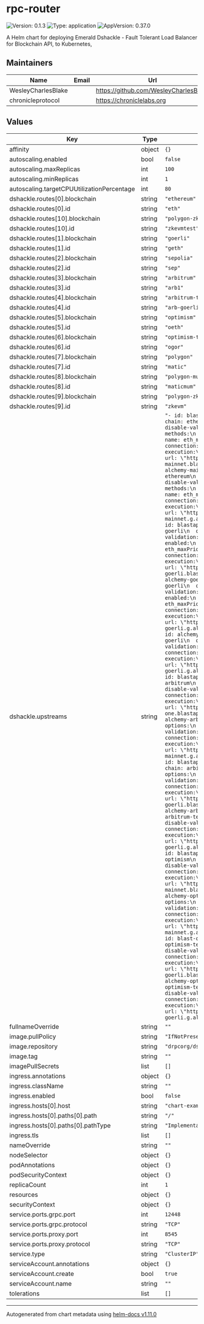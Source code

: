 # rpc-router

![Version: 0.1.3](https://img.shields.io/badge/Version-0.1.3-informational?style=flat-square) ![Type: application](https://img.shields.io/badge/Type-application-informational?style=flat-square) ![AppVersion: 0.37.0](https://img.shields.io/badge/AppVersion-0.37.0-informational?style=flat-square)

A Helm chart for deploying Emerald Dshackle - Fault Tolerant Load Balancer for Blockchain API, to Kubernetes,

## Maintainers

| Name | Email | Url |
| ---- | ------ | --- |
| WesleyCharlesBlake |  | <https://github.com/WesleyCharlesBlake> |
| chronicleprotocol |  | <https://chroniclelabs.org> |

## Values

| Key | Type | Default | Description |
|-----|------|---------|-------------|
| affinity | object | `{}` |  |
| autoscaling.enabled | bool | `false` |  |
| autoscaling.maxReplicas | int | `100` |  |
| autoscaling.minReplicas | int | `1` |  |
| autoscaling.targetCPUUtilizationPercentage | int | `80` |  |
| dshackle.routes[0].blockchain | string | `"ethereum"` |  |
| dshackle.routes[0].id | string | `"eth"` |  |
| dshackle.routes[10].blockchain | string | `"polygon-zkevm-testnet"` |  |
| dshackle.routes[10].id | string | `"zkevmtest"` |  |
| dshackle.routes[1].blockchain | string | `"goerli"` |  |
| dshackle.routes[1].id | string | `"geth"` |  |
| dshackle.routes[2].blockchain | string | `"sepolia"` |  |
| dshackle.routes[2].id | string | `"sep"` |  |
| dshackle.routes[3].blockchain | string | `"arbitrum"` |  |
| dshackle.routes[3].id | string | `"arb1"` |  |
| dshackle.routes[4].blockchain | string | `"arbitrum-testnet"` |  |
| dshackle.routes[4].id | string | `"arb-goerli"` |  |
| dshackle.routes[5].blockchain | string | `"optimism"` |  |
| dshackle.routes[5].id | string | `"oeth"` |  |
| dshackle.routes[6].blockchain | string | `"optimism-testnet"` |  |
| dshackle.routes[6].id | string | `"ogor"` |  |
| dshackle.routes[7].blockchain | string | `"polygon"` |  |
| dshackle.routes[7].id | string | `"matic"` |  |
| dshackle.routes[8].blockchain | string | `"polygon-mumbai"` |  |
| dshackle.routes[8].id | string | `"maticmum"` |  |
| dshackle.routes[9].blockchain | string | `"polygon-zkevm"` |  |
| dshackle.routes[9].id | string | `"zkevm"` |  |
| dshackle.upstreams | string | `"- id: blastapi-mainnet\n  chain: ethereum\n  options:\n    disable-validation: true\n  methods:\n    enabled:\n      - name: eth_maxPriorityFeePerGas\n  connection:\n    ethereum-pos:\n      execution:\n        rpc:\n          url: \"https://eth-mainnet.blastapi.io/\"\n- id: alchemy-mainnet\n  chain: ethereum\n  options:\n    disable-validation: false\n  methods:\n    enabled:\n      - name: eth_maxPriorityFeePerGas\n  connection:\n    ethereum-pos:\n      execution:\n        rpc:\n          url: \"https://eth-mainnet.g.alchemy.com/v2/\"\n\n- id: blastapi-goerli\n  chain: goerli\n  options:\n    disable-validation: true\n  methods:\n    enabled:\n      - name: eth_maxPriorityFeePerGas\n  connection:\n    ethereum-pos:\n      execution:\n        rpc:\n          url: \"https://eth-goerli.blastapi.io/\"\n- id: alchemy-goerli-dev\n  chain: goerli\n  options:\n    disable-validation: false\n  methods:\n    enabled:\n      - name: eth_maxPriorityFeePerGas\n  connection:\n    ethereum-pos:\n      execution:\n        rpc:\n          url: \"https://eth-goerli.g.alchemy.com/v2/\"\n- id: alchemy-goerli\n  chain: goerli\n  options:\n    disable-validation: false\n  connection:\n    ethereum-pos:\n      execution:\n        rpc:\n          url: \"https://eth-goerli.g.alchemy.com/v2/\"\n- id: blastapi-arb\n  chain: arbitrum\n  options:\n    disable-validation: true\n  connection:\n    ethereum-pos:\n      execution:\n        rpc:\n          url: \"https://arbitrum-one.blastapi.io/\"\n- id: alchemy-arb\n  chain: arbitrum\n  options:\n    disable-validation: false\n  connection:\n    ethereum-pos:\n      execution:\n        rpc:\n          url: \"https://arb-mainnet.g.alchemy.com/v2/\"\n- id: blastapi-arb-goerli\n  chain: arbitrum-testnet\n  options:\n    disable-validation: true\n  connection:\n    ethereum-pos:\n      execution:\n        rpc:\n          url: \"https://arbitrum-goerli.blastapi.io/\"\n- id: alchemy-arb-goerli\n  chain: arbitrum-testnet\n  options:\n    disable-validation: true\n  connection:\n    ethereum-pos:\n      execution:\n        rpc:\n          url: \"https://arb-goerli.g.alchemy.com/v2/\"\n- id: blastapi-opt\n  chain: optimism\n  options:\n    disable-validation: true\n  connection:\n    ethereum-pos:\n      execution:\n        rpc:\n          url: \"https://optimism-mainnet.blastapi.io/\"\n- id: alchemy-opt\n  chain: optimism\n  options:\n    disable-validation: true\n  connection:\n    ethereum-pos:\n      execution:\n        rpc:\n          url: \"https://opt-mainnet.g.alchemy.com/v2/\"\n- id: blast-opt-goerli\n  chain: optimism-testnet\n  options:\n    disable-validation: true\n  connection:\n    ethereum-pos:\n      execution:\n        rpc:\n          url: \"https://optimism-goerli.blastapi.io/\"\n- id: alchemy-opt-goerli\n  chain: optimism-testnet\n  options:\n    disable-validation: true\n  connection:\n    ethereum-pos:\n      execution:\n        rpc:\n          url: \"https://opt-goerli.g.alchemy.com/v2/\"\n"` |  |
| fullnameOverride | string | `""` |  |
| image.pullPolicy | string | `"IfNotPresent"` |  |
| image.repository | string | `"drpcorg/dshackle"` |  |
| image.tag | string | `""` |  |
| imagePullSecrets | list | `[]` |  |
| ingress.annotations | object | `{}` |  |
| ingress.className | string | `""` |  |
| ingress.enabled | bool | `false` |  |
| ingress.hosts[0].host | string | `"chart-example.local"` |  |
| ingress.hosts[0].paths[0].path | string | `"/"` |  |
| ingress.hosts[0].paths[0].pathType | string | `"ImplementationSpecific"` |  |
| ingress.tls | list | `[]` |  |
| nameOverride | string | `""` |  |
| nodeSelector | object | `{}` |  |
| podAnnotations | object | `{}` |  |
| podSecurityContext | object | `{}` |  |
| replicaCount | int | `1` |  |
| resources | object | `{}` |  |
| securityContext | object | `{}` |  |
| service.ports.grpc.port | int | `12448` |  |
| service.ports.grpc.protocol | string | `"TCP"` |  |
| service.ports.proxy.port | int | `8545` |  |
| service.ports.proxy.protocol | string | `"TCP"` |  |
| service.type | string | `"ClusterIP"` |  |
| serviceAccount.annotations | object | `{}` |  |
| serviceAccount.create | bool | `true` |  |
| serviceAccount.name | string | `""` |  |
| tolerations | list | `[]` |  |

----------------------------------------------
Autogenerated from chart metadata using [helm-docs v1.11.0](https://github.com/norwoodj/helm-docs/releases/v1.11.0)
